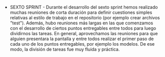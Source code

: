 - SEXTO SPRINT -
Durante el desarrollo del sexto sprint hemos realizado muchas reuniones de corta duración para definir cuestiones simples relativas al estilo de trabajo en el repositorio (por ejemplo crear archivos "test"). Además, hubo reuniones más largas en las que comenzamos con el desarrollo de ciertos puntos entregables entre todos para luego dividirnos las tareas. 
En general, aprovechamos las reuniones para que alguien presentara la pantalla y entre todos realizar el primer paso de cada uno de los puntos entregables, por ejemplo los modelos. De ese modo, la división de tareas fue muy fluida y práctica.
